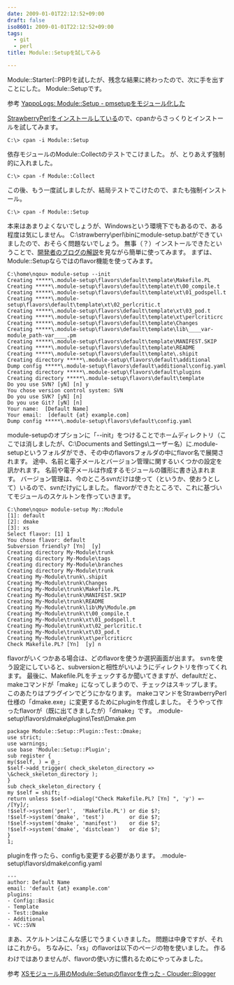 ```yaml
---
date: 2009-01-01T22:12:52+09:00
draft: false
iso8601: 2009-01-01T22:12:52+09:00
tags:
  - git
  - perl
title: Module::Setupを試してみる

---
```


Module::Starter(::PBP)を試したが、残念な結果に終わったので、次に手を出すことにした。
Module::Setupです。

参考
[YappoLogs: Module::Setup - pmsetupをモジュール化した](http://blog.yappo.jp/yappo/archives/000608.html)

[StrawberryPerlをインストールしている](/2008/12/12/221128)ので、cpanからさっくりとインストールを試してみます。

```text
C:\> cpan -i Module::Setup
```

依存モジュールのModule::Collectのテストでこけました。
が、とりあえず強制的に入れました。

```text
C:\> cpan -f Module::Collect
```

この後、もう一度試しましたが、結局テストでこけたので、またも強制インストール。

```text
C:\> cpan -f Module::Setup
```

本来はあまりよくないでしょうが、Windowsという環境下でもあるので、ある程度は気にしません。
C:&#92;strawberry&#92;perl&#92;binにmodule-setup.batができていましたので、おそらく問題ないでしょう。
無事（？）インストールできたということで、[開発者のブログの解説](http://blog.yappo.jp/yappo/archives/000608.html)を見ながら簡単に使ってみます。
まずは、Module::Setupならではのflavor機能を使ってみます。

```text
C:\home\nqou> module-setup --init
Creating *****\.module-setup\flavors\default\template\Makefile.PL
Creating *****\.module-setup\flavors\default\template\t\00_compile.t
Creating *****\.module-setup\flavors\default\template\xt\01_podspell.t
Creating *****\.module-setup\flavors\default\template\xt\02_perlcritic.t
Creating *****\.module-setup\flavors\default\template\xt\03_pod.t
Creating *****\.module-setup\flavors\default\template\xt\perlcriticrc
Creating *****\.module-setup\flavors\default\template\Changes
Creating *****\.module-setup\flavors\default\template\lib\____var-module_path-var____.pm
Creating *****\.module-setup\flavors\default\template\MANIFEST.SKIP
Creating *****\.module-setup\flavors\default\template\README
Creating *****\.module-setup\flavors\default\template\.shipit
Creating directory *****\.module-setup\flavors\default\additional
Dump config *****\.module-setup\flavors\default\additional\config.yaml
Creating directory *****\.module-setup\flavors\default\plugins
Creating directory *****\.module-setup\flavors\default\template
Do you use SVN? [yN] [n] y
You chose version control system: SVN
Do you use SVK? [yN] [n]
Do you use Git? [yN] [n]
Your name:  [Default Name]
Your email:  [default {at} example.com]
Dump config *****\.module-setup\flavors\default\config.yaml
```

module-setupのオプションに「--init」をつけることでホームディレクトリ（ここでは消しましたが、C:&#92;Documents and Settings&#92;ユーザー名）に.module-setupというフォルダができ、その中のflavorsフォルダの中にflavor名で展開されます。
途中、名前と電子メールとバージョン管理に関するいくつかの設定を訊かれます。
名前や電子メールは作成するモジュールの雛形に書き込まれます。
バージョン管理は、今のところsvnだけは使って（というか、使おうとして）いるので、svnだけyにしました。
flavorができたところで、これに基づいてモジュールのスケルトンを作っていきます。

```text
C:\home\nqou> module-setup My::Module
[1]: default
[2]: dmake
[3]: xs
Select flavor: [1] 1
You chose flavor: default
Subversion friendly? [Yn]  [y]
Creating directory My-Module\trunk
Creating directory My-Module\tags
Creating directory My-Module\branches
Creating directory My-Module\trunk
Creating My-Module\trunk\.shipit
Creating My-Module\trunk\Changes
Creating My-Module\trunk\Makefile.PL
Creating My-Module\trunk\MANIFEST.SKIP
Creating My-Module\trunk\README
Creating My-Module\trunk\lib\My\Module.pm
Creating My-Module\trunk\t\00_compile.t
Creating My-Module\trunk\xt\01_podspell.t
Creating My-Module\trunk\xt\02_perlcritic.t
Creating My-Module\trunk\xt\03_pod.t
Creating My-Module\trunk\xt\perlcriticrc
Check Makefile.PL? [Yn]  [y] n
```

flavorがいくつかある場合は、どのflavorを使うか選択画面が出ます。
svnを使う設定にしていると、subversionと相性がいいようにディレクトリを作ってくれます。
最後に、Makefile.PLをチェックするか聞いてきますが、defaultだと、makeコマンドが「make」になってしまうので、チェックはスキップします。
このあたりはプラグインでどうにかなります。
makeコマンドをStrawberryPerl仕様の「dmake.exe」に変更するためにpluginを作成しました。
そうやって作ったflavorが（既に出てきましたが）「dmake」です。
.module-setup&#92;flavors&#92;dmake&#92;plugins&#92;Test&#92;Dmake.pm

```text
package Module::Setup::Plugin::Test::Dmake;
use strict;
use warnings;
use base 'Module::Setup::Plugin';
sub register {
my($self, ) = @_;
$self->add_trigger( check_skeleton_directory => \&check_skeleton_directory );
}
sub check_skeleton_directory {
my $self = shift;
return unless $self->dialog("Check Makefile.PL? [Yn] ", 'y') =~ /[Yy]/;
!$self->system('perl',  'Makefile.PL') or die $?;
!$self->system('dmake', 'test')        or die $?;
!$self->system('dmake', 'manifest')    or die $?;
!$self->system('dmake', 'distclean')   or die $?;
}
1;
```

pluginを作ったら、configも変更する必要があります。
.module-setup&#92;flavors&#92;dmake&#92;config.yaml

```text
---
author: Default Name
email: 'default {at} example.com'
plugins:
- Config::Basic
- Template
- Test::Dmake
- Additional
- VC::SVN
```

まあ、スケルトンはこんな感じでうまくいきました。
問題は中身ですが、それはこれから&#133;。
ちなみに、「xs」のflavorは以下のページの物を使いました。
作るわけではありませんが、flavorの使い方に慣れるためにやってみました。

参考
[XSモジュール用のModule::Setupのflavorを作った - Clouder::Blogger](http://blog.clouder.jp/archives/001094.html)
